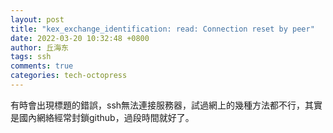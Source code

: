 ```yaml
---
layout: post
title: "kex_exchange_identification: read: Connection reset by peer"
date: 2022-03-20 10:32:48 +0800
author: 丘海东 
tags: ssh
comments: true
categories: tech-octopress
---
```

有時會出現標題的錯誤，ssh無法連接服務器，試過網上的幾種方法都不行，其實是國內網絡經常封鎖github，過段時間就好了。
